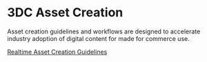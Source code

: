 # 3DC Asset Creation
Asset creation guidelines and workflows are designed to accelerate industry adoption of digital content for made for commerce use.

[Realtime Asset Creation Guidelines](./asset-creation-guidelines/RealtimeAssetCreationGuidelines.md)
